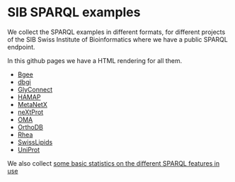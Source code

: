 # SIB SPARQL examples

We collect the SPARQL examples in different formats,
for different projects of the SIB Swiss Institute of Bioinformatics where we
have a public SPARQL endpoint.

In this github pages we have a HTML rendering for all them.

 * [Bgee](./examples/Bgee/)
 * [dbgi](./examples/dbgi/)
 * [GlyConnect](./examples/GlyConnect/)
 * [HAMAP](./examples/HAMAP/)
 * [MetaNetX](./examples/MetaNetX/)
 * [neXtProt](./examples/neXtProt/)
 * [OMA](./examples/OMA/)
 * [OrthoDB](./examples/OrthoDB)
 * [Rhea](./examples/Rhea)
 * [SwissLipids](./examples/SwissLipids)
 * [UniProt](./examples/UniProt/)

We also collect [some basic statistics on the different SPARQL features in use](./examples/algebra-statistics.md)
